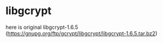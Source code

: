 # libgcrypt
here is original libgcrypt-1.6.5 (https://gnupg.org/ftp/gcrypt/libgcrypt/libgcrypt-1.6.5.tar.bz2)
